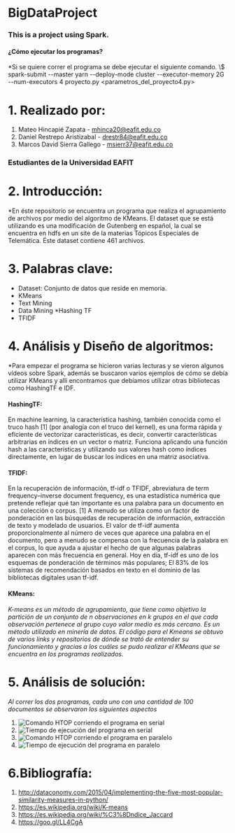 # BigDataProject

### This is a project using Spark.

#### ¿Cómo ejecutar los programas?
*Si se quiere correr el programa se debe ejecutar el siguiente comando. 
\\$ spark-submit  --master yarn --deploy-mode cluster  --executor-memory 2G  --num-executors 4 proyecto.py <parametros_del_proyecto4.py>

# 1. Realizado por:
1. Mateo Hincapié Zapata - mhinca20@eafit.edu.co
2. Daniel Restrepo Aristizabal - drestr84@eafit.edu.co
3. Marcos David Sierra Gallego - msierr37@eafit.edu.co
### Estudiantes de la Universidad EAFIT

# 2. Introducción:
*En éste repositorio se encuentra un programa que realiza el agrupamiento de archivos por medio del algoritmo de KMeans.
El dataset que se está utilizando es una modificación de Gutenberg en español, la cual se encuentra en hdfs en un site de la materias Tópicos Especiales de Telemática. Éste dataset contiene 461 archivos.
# 3. Palabras clave:
* Dataset: Conjunto de datos que reside en memoria.
* KMeans
* Text Mining
* Data Mining
*Hashing TF
* TFIDF
# 4. Análisis y Diseño de algoritmos:
*Para empezar el programa se hicieron varias lecturas y se vieron algunos vídeos sobre Spark, además se buscaron varios ejemplos de cómo se debía utilizar KMeans y allí encontramos que debíamos utilizar otras bibliotecas como HashingTF e IDF.
#### HashingTF: 
En machine learning, la característica hashing, también conocida como el truco hash [1] (por analogía con el truco del kernel), es una forma rápida y eficiente de vectorizar características, es decir, convertir características arbitrarias en índices en un vector o matriz. Funciona aplicando una función hash a las características y utilizando sus valores hash como índices directamente, en lugar de buscar los índices en una matriz asociativa.

#### TFIDF: 
En la recuperación de información, tf-idf o TFIDF, abreviatura de term frequency–inverse document frequency, es una estadística numérica que pretende reflejar qué tan importante es una palabra para un documento en una colección o corpus. [1] A menudo se utiliza como un factor de ponderación en las búsquedas de recuperación de información, extracción de texto y modelado de usuarios. El valor de tf-idf aumenta proporcionalmente al número de veces que aparece una palabra en el documento, pero a menudo se compensa con la frecuencia de la palabra en el corpus, lo que ayuda a ajustar el hecho de que algunas palabras aparecen con más frecuencia en general. Hoy en día, tf-idf es uno de los esquemas de ponderación de términos más populares; El 83% de los sistemas de recomendación basados ​​en texto en el dominio de las bibliotecas digitales usan tf-idf.

#### KMeans:
*K-means es un método de agrupamiento, que tiene como objetivo la partición de un conjunto de n observaciones en k grupos en el que cada observación pertenece al grupo cuyo valor medio es más cercano. Es un método utilizado en minería de datos. El código para el Kmeans se obtuvo de varios links y repositorios de dónde se trató de entender su funcionamiento y gracias a los cuáles se pudo realizar el KMeans que se encuentra en los programas realizados.*
# 5. Análisis de solución:
*Al correr los dos programas, cada uno con una cantidad de 100 documentos se observaron los siguientes aspectos*
1. ![Comando HTOP corriendo el programa en serial](/imagenes/htopSerial.png)
2. ![Tiempo de ejecución del programa en serial](/imagenes/serialTime.png)
3. ![Comando HTOP corriendo el programa en paralelo](/imagenes/htopParallel.png)
4. ![Tiempo de ejecución del programa en paralelo](/imagenes/parallelTime.png)
# 6.Bibliografía:
1. http://dataconomy.com/2015/04/implementing-the-five-most-popular-similarity-measures-in-python/
2. https://es.wikipedia.org/wiki/K-means
3. https://es.wikipedia.org/wiki/%C3%8Dndice_Jaccard
4. https://goo.gl/LL4CgA
